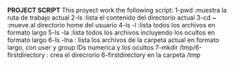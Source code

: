 **PROJECT SCRIPT**
This proyect work the following script:
1-pwd    :muestra la ruta de trabajo actual
2-ls     :lista el contenido del directorio actual
3-cd ~   :mueve al directorio home del usuario
4-ls -l  :lista todos los archivos en formato largo
5-ls -la :lista todos los archivos incluyendo los ocultos en formato largo
6-ls -lna : lista los archivos de la carpeta actual en formato largo, con user y group IDs numerica y los ocultos
7-mkdir /tmp/6-firstdirectory : crea el direcrorio 6-firstdirectory en la carpeta /tmp
